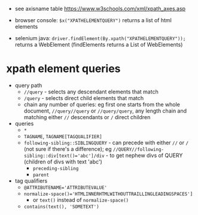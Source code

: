 * see axisname table https://www.w3schools.com/xml/xpath_axes.asp

 
* browser console: `$x("XPATHELEMENTQUERY")` returns a list of html elements
* selenium java: `driver.findElement(By.xpath("XPATHELEMENTQUERY"));` returns a WebElement (findElements returns a List of WebElements)

# xpath element queries
* query path
  * `//query` - selects any descendant elements that match
  * `/query` - selects direct child elements that match
  * chain any number of queries: eg first one starts from the whole document, `//query//query` or `//query/query`, any length chain and matching either `//` descendants or `/` direct children
* queries
  * `*`
  * `TAGNAME`, `TAGNAME[TAGQUALIFIER]`
  * `following-sibling::SIBLINGQUERY` - can precede with either `//` or `/` (not sure if there's a difference); eg `//QUERY//following-sibling::div[text()='abc']/div` - to get nephew divs of QUERY (children of divs with text 'abc')
    * `preceding-sibling`
    * `parent`
* tag qualifiers
  * `@ATTRIBUTENAME='ATTRIBUTEVALUE'`
  * `normalize-space()='HTMLINNERHTMLWITHOUTTRAILLINGLEADINGSPACES']`
    * or `text()` instead of `normalize-space()`
  * `contains(text(), 'SOMETEXT')`
